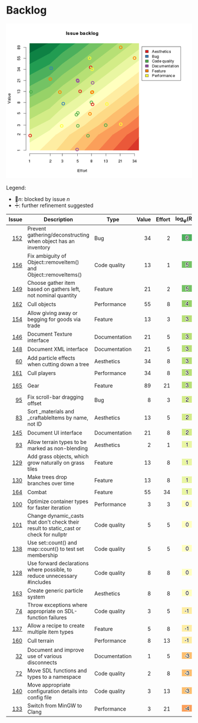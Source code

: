 # Backlog
![Issue backlog](backlog.png)

Legend:
- :no_entry_sign:_n_: blocked by issue _n_
- :heavy_division_sign:: further refinement suggested

| Issue | Description | Type | Value | Effort | log<sub>&phi;</sub>(ROI) | Notes |
| ----: | ----------- | ---- | ----: | -----: | :----------------------: | :---: |
| [152](https://github.com/timgurto/mmo/issues/152) | Prevent gathering/deconstructing when object has an inventory | Bug | 34 | 2 | ![6](roi-images/roi_6.png) |  |
| [156](https://github.com/timgurto/mmo/issues/156) | Fix ambiguity of Object::removeItem() and Object::removeItems() | Code quality | 13 | 1 | ![5](roi-images/roi_5.png) |  |
| [149](https://github.com/timgurto/mmo/issues/149) | Choose gather item based on gathers left, not nominal quantity | Feature | 21 | 2 | ![5](roi-images/roi_5.png) |  |
| [162](https://github.com/timgurto/mmo/issues/162) | Cull objects | Performance | 55 | 8 | ![4](roi-images/roi_4.png) |  :heavy_division_sign: |
| [154](https://github.com/timgurto/mmo/issues/154) | Allow giving away or begging for goods via trade | Feature | 13 | 3 | ![3](roi-images/roi_3.png) |  |
| [146](https://github.com/timgurto/mmo/issues/146) | Document Texture interface | Documentation | 21 | 5 | ![3](roi-images/roi_3.png) |  |
| [148](https://github.com/timgurto/mmo/issues/148) | Document XML interface | Documentation | 21 | 5 | ![3](roi-images/roi_3.png) |  |
| [60](https://github.com/timgurto/mmo/issues/60) | Add particle effects when cutting down a tree | Aesthetics | 34 | 8 | ![3](roi-images/roi_3.png) |  |
| [161](https://github.com/timgurto/mmo/issues/161) | Cull players | Performance | 34 | 8 | ![3](roi-images/roi_3.png) |  |
| [165](https://github.com/timgurto/mmo/issues/165) | Gear | Feature | 89 | 21 | ![3](roi-images/roi_3.png) | :no_entry_sign:164 :heavy_division_sign: |
| [95](https://github.com/timgurto/mmo/issues/95) | Fix scroll-bar dragging offset | Bug | 8 | 3 | ![2](roi-images/roi_2.png) |  |
| [83](https://github.com/timgurto/mmo/issues/83) | Sort _materials and _craftableItems by name, not ID | Aesthetics | 13 | 5 | ![2](roi-images/roi_2.png) |  |
| [145](https://github.com/timgurto/mmo/issues/145) | Document UI interface | Documentation | 21 | 8 | ![2](roi-images/roi_2.png) |  |
| [93](https://github.com/timgurto/mmo/issues/93) | Allow terrain types to be marked as non-blending | Aesthetics | 2 | 1 | ![1](roi-images/roi_1.png) |  |
| [129](https://github.com/timgurto/mmo/issues/129) | Add grass objects, which grow naturally on grass tiles | Feature | 13 | 8 | ![1](roi-images/roi_1.png) |  |
| [130](https://github.com/timgurto/mmo/issues/130) | Make trees drop branches over time | Feature | 13 | 8 | ![1](roi-images/roi_1.png) |  |
| [164](https://github.com/timgurto/mmo/issues/164) | Combat | Feature | 55 | 34 | ![1](roi-images/roi_1.png) |  :heavy_division_sign: |
| [100](https://github.com/timgurto/mmo/issues/100) | Optimize container types for faster iteration | Performance | 3 | 3 | ![0](roi-images/roi_0.png) |  |
| [101](https://github.com/timgurto/mmo/issues/101) | Change dynamic_casts that don't check their result to static_cast or check for nullptr | Code quality | 5 | 5 | ![0](roi-images/roi_0.png) |  |
| [138](https://github.com/timgurto/mmo/issues/138) | Use set::count() and map::count() to test set membership | Code quality | 5 | 5 | ![0](roi-images/roi_0.png) |  |
| [128](https://github.com/timgurto/mmo/issues/128) | Use forward declarations where possible, to reduce unnecessary #includes | Code quality | 8 | 8 | ![0](roi-images/roi_0.png) |  |
| [163](https://github.com/timgurto/mmo/issues/163) | Create generic particle system | Aesthetics | 8 | 8 | ![0](roi-images/roi_0.png) | :no_entry_sign:60 |
| [74](https://github.com/timgurto/mmo/issues/74) | Throw exceptions where appropriate on SDL-function failures | Code quality | 3 | 5 | ![-1](roi-images/roi_-1.png) |  |
| [137](https://github.com/timgurto/mmo/issues/137) | Allow a recipe to create multiple item types | Feature | 5 | 8 | ![-1](roi-images/roi_-1.png) |  |
| [160](https://github.com/timgurto/mmo/issues/160) | Cull terrain | Performance | 8 | 13 | ![-1](roi-images/roi_-1.png) |  |
| [32](https://github.com/timgurto/mmo/issues/32) | Document and improve use of various disconnects | Documentation | 1 | 5 | ![-3](roi-images/roi_-3.png) |  |
| [72](https://github.com/timgurto/mmo/issues/72) | Move SDL functions and types to a namespace | Code quality | 2 | 8 | ![-3](roi-images/roi_-3.png) |  |
| [140](https://github.com/timgurto/mmo/issues/140) | Move appropriate configuration details into config file | Code quality | 3 | 13 | ![-3](roi-images/roi_-3.png) |  |
| [133](https://github.com/timgurto/mmo/issues/133) | Switch from MinGW to Clang | Performance | 3 | 21 | ![-4](roi-images/roi_-4.png) |  |
